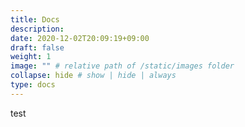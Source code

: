 ```yaml
---
title: Docs
description: 
date: 2020-12-02T20:09:19+09:00
draft: false
weight: 1
image: "" # relative path of /static/images folder
collapse: hide # show | hide | always
type: docs
---
```


test